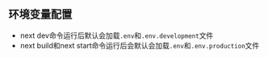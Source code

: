 ## 环境变量配置
- next dev命令运行后默认会加载`.env`和`.env.development`文件
- next build和next start命令运行后会默认会加载`.env`和`.env.production`文件